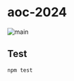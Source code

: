 # aoc-2024

![main](https://github.com/rutrader/aoc-2024/actions/workflows/.node.js.yml/badge.svg)

## Test

```sh 
npm test
```
